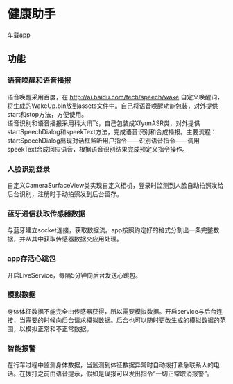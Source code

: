 # 健康助手
车载app
## 功能
### 语音唤醒和语音播报
语音唤醒采用百度，在 http://ai.baidu.com/tech/speech/wake 自定义唤醒词，将生成的WakeUp.bin放到assets文件中。自己将语音唤醒功能包装，对外提供start和stop方法，方便使用。  
语音识别和语音播报采用科大讯飞，自己包装成XfyunASR类，对外提供startSpeechDialog和speekText方法，完成语音识别和合成播报。主要流程：startSpeechDialog出现对话框监听用户指令——识别语音指令——调用speekText合成回应语音，根据语音识别结果完成预定义指令操作。
### 人脸识别登录
自定义CameraSurfaceView类实现自定义相机，登录时监测到人脸自动拍照发给后台识别，注册时手动拍照发到后台留存。
### 蓝牙通信获取传感器数据
与蓝牙建立socket连接，获取数据流。app按照约定好的格式分割出一条完整数据，并从其中获取传感器数据交应用处理。
### app存活心跳包
开启LiveService，每隔5分钟向后台发送心跳包。
### 模拟数据
身体体征数据不能完全由传感器获得，所以需要模拟数据。开启service与后台连接，当需要的时候向后台请求模拟数据。后台也可以随时更改生成的模拟数据的范围，以模拟正常和不正常数据。
### 智能报警
在行车过程中监测身体数据，当监测到体征数据异常时自动拨打紧急联系人的电话。在拨打之前由语音提示，假如是误报可以发出指令“一切正常取消报警”。